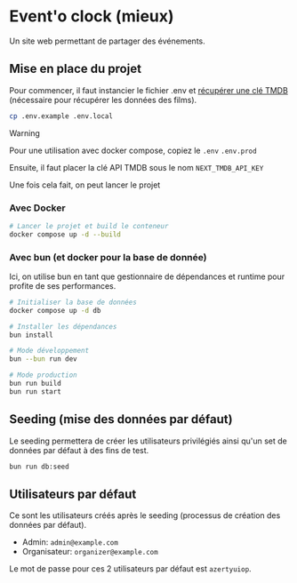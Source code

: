 # Event'o clock (mieux)

Un site web permettant de partager des événements.

## Mise en place du projet

Pour commencer, il faut instancier le fichier .env et [récupérer une clé TMDB](https://developers.themoviedb.org/3/getting-started/introduction) (nécessaire pour récupérer les données des films).

```bash
cp .env.example .env.local
```

> [!WARNING]
> Pour une utilisation avec docker compose, copiez le `.env` `.env.prod`

Ensuite, il faut placer la clé API TMDB sous le nom `NEXT_TMDB_API_KEY`

Une fois cela fait, on peut lancer le projet

### Avec Docker

```bash
# Lancer le projet et build le conteneur 
docker compose up -d --build
```

### Avec bun (et docker pour la base de donnée)

Ici, on utilise bun en tant que gestionnaire de dépendances et runtime pour profite de ses performances.

```bash
# Initialiser la base de données
docker compose up -d db
```

```bash
# Installer les dépendances
bun install
```

```bash
# Mode développement
bun --bun run dev
```

```bash
# Mode production
bun run build
bun run start
```

## Seeding (mise des données par défaut)

Le seeding permettera de créer les utilisateurs privilégiés ainsi qu'un set de données par défaut à des fins de test.

```bash
bun run db:seed
```

## Utilisateurs par défaut

Ce sont les utilisateurs créés après le seeding (processus de création des données par défaut).

- Admin: `admin@example.com`
- Organisateur: `organizer@example.com`

Le mot de passe pour ces 2 utilisateurs par défaut est `azertyuiop`.
